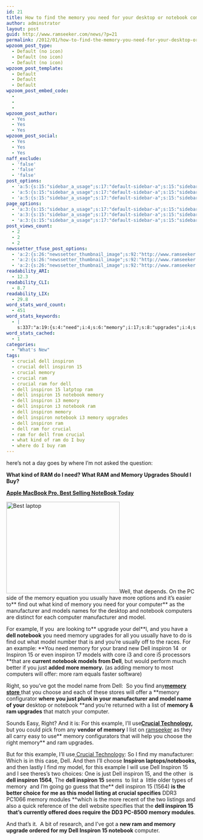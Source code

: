 ```yaml
---
id: 21
title: How to find the memory you need for your desktop or notebook computer
author: adminstrator
layout: post
guid: http://www.ramseeker.com/news/?p=21
permalink: /2012/01/how-to-find-the-memory-you-need-for-your-desktop-or-notebook-computer/
wpzoom_post_type:
  - Default (no icon)
  - Default (no icon)
  - Default (no icon)
wpzoom_post_template:
  - Default
  - Default
  - Default
wpzoom_post_embed_code:
  - 
  - 
  - 
wpzoom_post_author:
  - Yes
  - Yes
  - Yes
wpzoom_post_social:
  - Yes
  - Yes
  - Yes
naff_exclude:
  - 'false'
  - 'false'
  - 'false'
post_options:
  - 'a:5:{s:15:"sidebar_a_usage";s:17:"default-sidebar-a";s:15:"sidebar_b_usage";s:17:"default-sidebar-b";s:9:"hwa_usage";s:17:"default-headerbar";s:8:"ad_above";s:0:"";s:8:"ad_below";s:0:"";}'
  - 'a:5:{s:15:"sidebar_a_usage";s:17:"default-sidebar-a";s:15:"sidebar_b_usage";s:17:"default-sidebar-b";s:9:"hwa_usage";s:17:"default-headerbar";s:8:"ad_above";s:0:"";s:8:"ad_below";s:0:"";}'
  - 'a:5:{s:15:"sidebar_a_usage";s:17:"default-sidebar-a";s:15:"sidebar_b_usage";s:17:"default-sidebar-b";s:9:"hwa_usage";s:17:"default-headerbar";s:8:"ad_above";s:0:"";s:8:"ad_below";s:0:"";}'
page_options:
  - 'a:3:{s:15:"sidebar_a_usage";s:17:"default-sidebar-a";s:15:"sidebar_b_usage";s:17:"default-sidebar-b";s:9:"hwa_usage";s:17:"default-headerbar";}'
  - 'a:3:{s:15:"sidebar_a_usage";s:17:"default-sidebar-a";s:15:"sidebar_b_usage";s:17:"default-sidebar-b";s:9:"hwa_usage";s:17:"default-headerbar";}'
  - 'a:3:{s:15:"sidebar_a_usage";s:17:"default-sidebar-a";s:15:"sidebar_b_usage";s:17:"default-sidebar-b";s:9:"hwa_usage";s:17:"default-headerbar";}'
post_views_count:
  - 2
  - 2
  - 2
newssetter_tfuse_post_options:
  - 'a:2:{s:26:"newssetter_thumbnail_image";s:92:"http://www.ramseeker.com/wp-content/uploads/2010/04/Screen-shot-2011-03-26-at-2.24.37-PM.png";s:24:"newssetter_disable_image";s:4:"true";}'
  - 'a:2:{s:26:"newssetter_thumbnail_image";s:92:"http://www.ramseeker.com/wp-content/uploads/2010/04/Screen-shot-2011-03-26-at-2.24.37-PM.png";s:24:"newssetter_disable_image";s:4:"true";}'
  - 'a:2:{s:26:"newssetter_thumbnail_image";s:92:"http://www.ramseeker.com/wp-content/uploads/2010/04/Screen-shot-2011-03-26-at-2.24.37-PM.png";s:24:"newssetter_disable_image";s:4:"true";}'
readability_ARI:
  - 12.3
readability_CLI:
  - 8.7
readability_LIX:
  - 29.8
word_stats_word_count:
  - 451
word_stats_keywords:
  - |
    s:337:"a:19:{s:4:"need";i:4;s:6:"memory";i:17;s:8:"upgrades";i:4;s:8:"notebook";i:6;s:7:"usually";i:3;s:4:"find";i:5;s:8:"computer";i:4;s:12:"manufacturer";i:4;s:6:"models";i:3;s:5:"model";i:6;s:7:"example";i:5;s:4:"dell";i:13;s:8:"inspiron";i:11;s:4:"just";i:3;s:5:"right";i:3;s:6:"choose";i:3;s:4:"list";i:3;s:4:"i'll";i:3;s:7:"crucial";i:3;}";
word_stats_cached:
  - 1
categories:
  - "What's New"
tags:
  - crucial dell inspiron
  - crucial dell inspiron 15
  - crucial memory
  - crucial ram
  - crucial ram for dell
  - dell inspiron 15 latptop ram
  - dell inspiron 15 notebook memory
  - dell inspiron i3 memory
  - dell inspiron i3 notebook ram
  - dell inspiron memory
  - dell inspiron notebook i3 memory upgrades
  - dell inspiron ram
  - dell ram for crucial
  - ram for dell from crucial
  - what kind of ram do I buy
  - where do I buy ram
---
```

<div style="float: right; margin-right: 5px;">
  <p>
  </p>
</div>

<div style="float: right; margin-right: 5px;">
  <p>
  </p>
</div>

<div style="float: right; margin-right: 5px;">
  <p>
  </p>
</div>

here&#8217;s not a day goes by where I&#8217;m not asked the question:

**What kind of RAM do I need? What RAM and Memory Upgrades Should I Buy?**

<strong style="line-height: 18px;"><a href="http://www.amazon.com/gp/product/B002QQ8H8I/ref=as_li_ss_tl?ie=UTF8&tag=ramseeker-20&linkCode=as2&camp=1789&creative=390957&creativeASIN=B002QQ8H8I">Apple MacBook Pro. Best Selling NoteBook Today</a></strong>

<img class="size-full wp-image-1484 alignleft" title="Best Selling Notebook" alt="Best laptop" src="http://www.ramseeker.com/wp-content/uploads/2010/04/Screen-shot-2011-03-26-at-2.24.37-PM.png" width="300" height="242" />Well, that depends. On the PC side of the memory equation you usually have more options and it&#8217;s easier to** find out what kind of memory you need for your computer** as the manufacturer and models names for the desktop and notebook computers are distinct for each computer manufacturer and model.

For example, If you  are looking to** upgrade your del**l, and you have a **dell notebook** you need memory upgrades for all you usually have to do is find out what model number that is and you&#8217;re usually off to the races. For an example: **You need memory for your brand new Dell inspiron 14  or Inspiron 15 or even inspiron 17 models with core i3 and core i5 processors **that are **current notebook models from Dell**, but would perform much better if you just **added more memory.** (as adding memory to most computers will offer: more ram equals faster software)

Right, so you&#8217;ve got the model name from Dell:  So you find any[**memory store** ][1]that you choose and each of these stores will offer a **memory configurator **where you just plunk in your manufacturer and model name of your** desktop or notebook **and you&#8217;re returned with a list of **memory & ram upgrades** that match your computer.

Sounds Easy, Right? And it is: For this example, I&#8217;ll use[**Crucial Technology**][2]**,** but you could pick from any **vendor of memory** I list on [ramseeker][3] as they all carry easy to use** memory configurators that will help you choose the right memory** and ram upgrades.

But for this example, I&#8217;ll use[ Crucial Technology][2]: So I find my manufacturer: Which is in this case, Dell. And then I&#8217;ll choose **Inspiron laptops/notebooks,** and then lastly I find my model, for this example I will use Dell Inspiron 15 and I see theres&#8217;s two choices: One is just Dell inspiron 15, and the other  is **dell inspiron 1564**, The **dell inspiron 15** seems  to list a  little older types of memory  and I&#8217;m going go guess that the** dell inspiron 15 (1564) **is the better choice for me as this model listing at crucial specifies** DDR3 PC1066 memory modules **which is the more recent of the two listings and also a quick reference of the dell website specifies that the **dell inspiron 15  that&#8217;s currently offered does require the DD3 PC-8500 memory modules**.

And that&#8217;s it.  A bit of research, and I&#8217;ve got a **new ram and memory upgrade ordered for my Dell Inspiron 15 notebook** computer.

 [1]: http://www.ramseeker.com
 [2]: http://www.ramseeker.com/crucial
 [3]: http://www.ramseeker.com "ramseeker memory prices"